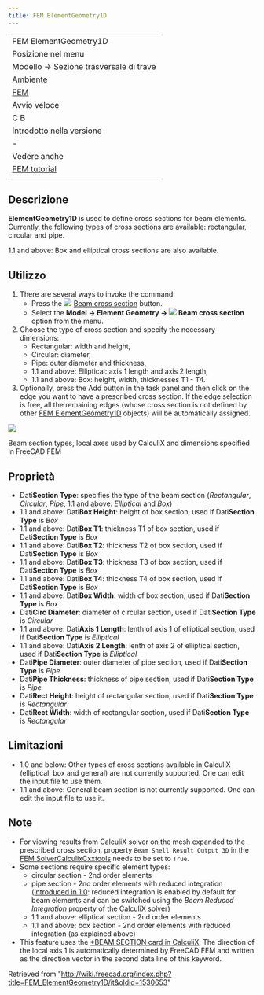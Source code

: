 ```yaml
---
title: FEM ElementGeometry1D
---
```

|  |
| --- |
| FEM ElementGeometry1D |
| Posizione nel menu |
| Modello → Sezione trasversale di trave |
| Ambiente |
| [FEM](/FEM_Workbench/it "FEM Workbench/it") |
| Avvio veloce |
| C B |
| Introdotto nella versione |
| - |
| Vedere anche |
| [FEM tutorial](/FEM_tutorial/it "FEM tutorial/it") |
|  |

## Descrizione

**ElementGeometry1D** is used to define cross sections for beam elements. Currently, the following types of cross sections are available: rectangular, circular and pipe.

1.1 and above: Box and elliptical cross sections are also available.

## Utilizzo

1. There are several ways to invoke the command:
   * Press the ![](/images/FEM_ElementGeometry1D.svg) [Beam cross section](/FEM_ElementGeometry1D "FEM ElementGeometry1D") button.
   * Select the **Model → Element Geometry → ![](/images/FEM_ElementGeometry1D.svg) Beam cross section** option from the menu.
2. Choose the type of cross section and specify the necessary dimensions:
   * Rectangular: width and height,
   * Circular: diameter,
   * Pipe: outer diameter and thickness,
   * 1.1 and above: Elliptical: axis 1 length and axis 2 length,
   * 1.1 and above: Box: height, width, thicknesses T1 - T4.
3. Optionally, press the Add button in the task panel and then click on the edge you want to have a prescribed cross section. If the edge selection is free, all the remaining edges (whose cross section is not defined by other [FEM ElementGeometry1D](/FEM_ElementGeometry1D "FEM ElementGeometry1D") objects) will be automatically assigned.

![](/images/FEM_Beam_sections.PNG)

Beam section types, local axes used by CalculiX and dimensions specified in FreeCAD FEM

## Proprietà

* Dati**Section Type**: specifies the type of the beam section (*Rectangular*, *Circular*, *Pipe*, 1.1 and above: *Elliptical* and *Box*)
* 1.1 and above: Dati**Box Height**: height of box section, used if Dati**Section Type** is *Box*
* 1.1 and above: Dati**Box T1**: thickness T1 of box section, used if Dati**Section Type** is *Box*
* 1.1 and above: Dati**Box T2**: thickness T2 of box section, used if Dati**Section Type** is *Box*
* 1.1 and above: Dati**Box T3**: thickness T3 of box section, used if Dati**Section Type** is *Box*
* 1.1 and above: Dati**Box T4**: thickness T4 of box section, used if Dati**Section Type** is *Box*
* 1.1 and above: Dati**Box Width**: width of box section, used if Dati**Section Type** is *Box*
* Dati**Circ Diameter**: diameter of circular section, used if Dati**Section Type** is *Circular*
* 1.1 and above: Dati**Axis 1 Length**: lenth of axis 1 of elliptical section, used if Dati**Section Type** is *Elliptical*
* 1.1 and above: Dati**Axis 2 Length**: lenth of axis 2 of elliptical section, used if Dati**Section Type** is *Elliptical*
* Dati**Pipe Diameter**: outer diameter of pipe section, used if Dati**Section Type** is *Pipe*
* Dati**Pipe Thickness**: thickness of pipe section, used if Dati**Section Type** is *Pipe*
* Dati**Rect Height**: height of rectangular section, used if Dati**Section Type** is *Rectangular*
* Dati**Rect Width**: width of rectangular section, used if Dati**Section Type** is *Rectangular*

## Limitazioni

* 1.0 and below: Other types of cross sections available in CalculiX (elliptical, box and general) are not currently supported. One can edit the input file to use them.
* 1.1 and above: General beam section is not currently supported. One can edit the input file to use it.

## Note

* For viewing results from CalculiX solver on the mesh expanded to the prescribed cross section, property `Beam Shell Result Output 3D` in the [FEM SolverCalculixCxxtools](/FEM_SolverCalculixCxxtools "FEM SolverCalculixCxxtools") needs to be set to `True`.
* Some sections require specific element types:
  + circular section - 2nd order elements
  + pipe section - 2nd order elements with reduced integration ([introduced in 1.0](/Release_notes_1.0 "Release notes 1.0"): reduced integration is enabled by default for beam elements and can be switched using the *Beam Reduced Integration* property of the [CalculiX solver](/FEM_SolverCalculixCxxtools "FEM SolverCalculixCxxtools"))
  + 1.1 and above: elliptical section - 2nd order elements
  + 1.1 and above: box section - 2nd order elements with reduced integration (as explained above)
* This feature uses the [\*BEAM SECTION card in CalculiX](https://web.mit.edu/calculix_v2.7/CalculiX/ccx_2.7/doc/ccx/node162.html). The direction of the local axis 1 is automatically determined by FreeCAD FEM and written as the direction vector in the second data line of this keyword.

Retrieved from "<http://wiki.freecad.org/index.php?title=FEM_ElementGeometry1D/it&oldid=1530653>"